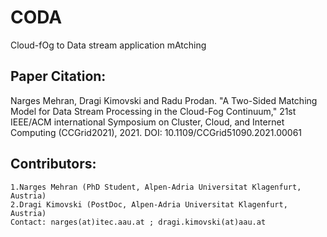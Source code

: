 # CODA
Cloud-fOg to Data stream application mAtching

## Paper Citation:
Narges Mehran, Dragi Kimovski and Radu Prodan. "A Two-Sided Matching Model for Data Stream Processing in the Cloud-Fog Continuum," 21st IEEE/ACM international Symposium on Cluster, Cloud, and Internet Computing (CCGrid2021), 2021. DOI: 10.1109/CCGrid51090.2021.00061
	
## Contributors:
	1.Narges Mehran (PhD Student, Alpen-Adria Universitat Klagenfurt, Austria)
	2.Dragi Kimovski (PostDoc, Alpen-Adria Universitat Klagenfurt, Austria)
	Contact: narges(at)itec.aau.at ; dragi.kimovski(at)aau.at
